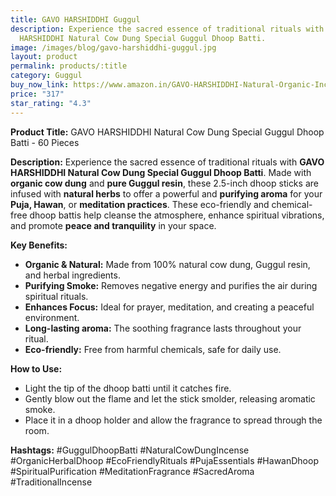 ```yaml
---
title: GAVO HARSHIDDHI Guggul
description: Experience the sacred essence of traditional rituals with GAVO
  HARSHIDDHI Natural Cow Dung Special Guggul Dhoop Batti.
image: /images/blog/gavo-harshiddhi-guggul.jpg
layout: product
permalink: products/:title
category: Guggul
buy_now_link: https://www.amazon.in/GAVO-HARSHIDDHI-Natural-Organic-Incense/dp/B0B4WVHQ3Z/ref=sr_1_57_sspa?crid=274T8B0U72I18&tag=ayushmonk-21
price: "317"
star_rating: "4.3"
---
```

**Product Title:**
GAVO HARSHIDDHI Natural Cow Dung Special Guggul Dhoop Batti - 60 Pieces

**Description:**
Experience the sacred essence of traditional rituals with **GAVO HARSHIDDHI Natural Cow Dung Special Guggul Dhoop Batti**. Made with **organic cow dung** and **pure Guggul resin**, these 2.5-inch dhoop sticks are infused with **natural herbs** to offer a powerful and **purifying aroma** for your **Puja, Hawan**, or **meditation practices**. These eco-friendly and chemical-free dhoop battis help cleanse the atmosphere, enhance spiritual vibrations, and promote **peace and tranquility** in your space.

**Key Benefits:**
- **Organic & Natural:** Made from 100% natural cow dung, Guggul resin, and herbal ingredients.
- **Purifying Smoke:** Removes negative energy and purifies the air during spiritual rituals.
- **Enhances Focus:** Ideal for prayer, meditation, and creating a peaceful environment.
- **Long-lasting aroma:** The soothing fragrance lasts throughout your ritual.
- **Eco-friendly:** Free from harmful chemicals, safe for daily use.

**How to Use:**
- Light the tip of the dhoop batti until it catches fire.
- Gently blow out the flame and let the stick smolder, releasing aromatic smoke.
- Place it in a dhoop holder and allow the fragrance to spread through the room.

**Hashtags:**
#GuggulDhoopBatti #NaturalCowDungIncense #OrganicHerbalDhoop #EcoFriendlyRituals #PujaEssentials #HawanDhoop #SpiritualPurification #MeditationFragrance #SacredAroma #TraditionalIncense
